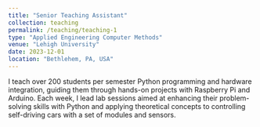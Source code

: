 ```yaml
---
title: "Senior Teaching Assistant"
collection: teaching
permalink: /teaching/teaching-1
type: "Applied Engineering Computer Methods"
venue: "Lehigh University"
date: 2023-12-01
location: "Bethlehem, PA, USA"
---
```


I teach over 200 students per semester Python programming and hardware integration, guiding them through hands-on projects with Raspberry Pi and Arduino. Each week, I lead lab sessions aimed at enhancing their problem-solving skills with Python and applying theoretical concepts to controlling self-driving cars with a set of modules and sensors.


